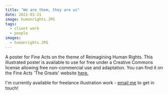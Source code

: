 ```yaml
---
title: "We are them, they are us"
date: 2021-01-21
image: humanrights.JPG
tags:
  - client work
  - people
images:
  - humanrights.JPG
---
```


A poster for Fine Acts on the theme of Reimagining Human Rights. This illustrated poster is available to use for free under a Creative Commons license allowing free non-commercial use and adaptation. You can find it on the Fine Acts 'The Greats' website [here.](https://thegreats.co/artworks/we-are-them-they-are-us)

I'm currently available for freelance illustration work - [email me](mailto:vicky.hughes@hotmail.com) to get in touch!